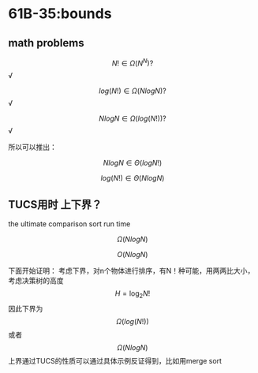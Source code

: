 # 61B-35:bounds


## math problems

$$
N! ∈ \Omega (N^{N}) ?
$$
√

$$
log(N!) ∈ \Omega (NlogN) ?
$$
√

$$
NlogN∈ \Omega (log(N!))  ?
$$
√

所以可以推出：

$$
NlogN ∈ \Theta (logN!)
$$

$$
log(N!)  ∈ \Theta (NlogN)
$$

## TUCS用时 上下界？
the ultimate comparison sort run time

$$
\Omega(NlogN) 
$$

$$
O(NlogN)
$$

下面开始证明：
考虑下界，对n个物体进行排序，有N！种可能，用两两比大小，考虑决策树的高度$$
H = \log_2 N!
$$
因此下界为
$$
\Omega (log(N!))
$$
或者
$$
\Omega (NlogN)
$$
上界通过TUCS的性质可以通过具体示例反证得到，比如用merge sort
